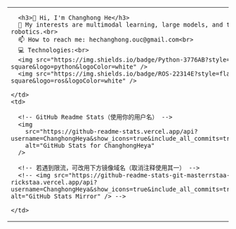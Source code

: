 <table>
  <tr>
    <td>

      <h3>👋 Hi, I'm Changhong He</h3>
      🌱 My interests are multimodal learning, large models, and their applications in robotics.<br>
      📫 How to reach me: hechanghong.ouc@gmail.com<br>
      💻 Technologies:<br>
      <img src="https://img.shields.io/badge/Python-3776AB?style=flat-square&logo=python&logoColor=white" />
      <img src="https://img.shields.io/badge/ROS-22314E?style=flat-square&logo=ros&logoColor=white" />

    </td>
    <td>

      <!-- GitHub Readme Stats（使用你的用户名） -->
      <img
        src="https://github-readme-stats.vercel.app/api?username=ChanghongHeya&show_icons=true&include_all_commits=true&count_private=true"
        alt="GitHub Stats for ChanghongHeya"
      />

      <!-- 若遇到限流，可改用下方镜像域名（取消注释使用其一） -->
      <!-- <img src="https://github-readme-stats-git-masterrstaa-rickstaa.vercel.app/api?username=ChanghongHeya&show_icons=true&include_all_commits=true&count_private=true" alt="GitHub Stats Mirror" /> -->

    </td>
  </tr>
</table>

